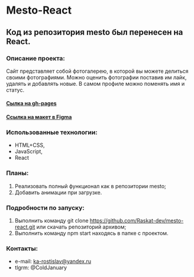 # Mesto-React
## Код из репозитория mesto был перенесен на React.

### Описание проекта:
Сайт представляет собой фотогалерею, в которой вы можете делиться своими фотографиями. Можно оценить фотографии поставив им лайк, удалять и добавлять новые. В самом профиле можно поменять имя и статус.

#### [Сылка на gh-pages](https://raskat-dev.github.io/mesto-react/)
#### [Ссылка на макет в Figma](https://www.figma.com/file/StZjf8HnoeLdiXS7dYrLAh/JavaScript.-Sprint-4)

### Использованные технологии:
* HTML+CSS,
* JavaScript,
* React

### Планы:
1. Реализовать полный функционал как в репозитории mesto;
2. Добавить анимации при загрузке.

### Подробности по запуску:
1. Выполнить команду git clone https://github.com/Raskat-dev/mesto-react.git или скачать репозиторий архивом;
2. Выполнить команду npm start находясь в папке с проектом.

### Контакты:
* e-mail: ka-rostislav@yandex.ru
* tlgrm: @ColdJanuary

